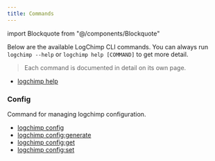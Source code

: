 ```yaml
---
title: Commands
---
```


<!-- components -->

import Blockquote from "@/components/Blockquote"

Below are the available LogChimp CLI commands. You can always run `logchimp --help` or `logchimp help [COMMAND]` to get more detail.

<Blockquote type="tip">
  Each command is documented in detail on its own page.
</Blockquote>

- [logchimp help](/docs/cli/help)

### Config

Command for managing logchimp configuration.

- [logchimp config](/docs/cli/config)
- [logchimp config:generate](/docs/cli/config/generate)
- [logchimp config:get](/docs/cli/config/get)
- [logchimp config:set](/docs/cli/config/set)

